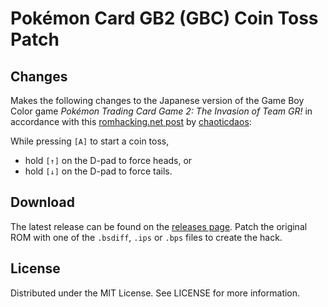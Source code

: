 # Pokémon Card GB2 (GBC) Coin Toss Patch

## Changes

Makes the following changes
to the Japanese version of the Game Boy Color game
*Pokémon Trading Card Game 2: The Invasion of Team GR!*
in accordance with this
[romhacking.net post](https://www.romhacking.net/forum/index.php?msg=453724)
by [chaoticdaos](https://www.romhacking.net/forum/index.php?action=profile;u=158612):

While pressing `[A]` to start a coin toss,
* hold `[↑]` on the D-pad to force heads, or
* hold `[↓]` on the D-pad to force tails.

## Download
The latest release can be found on the
[releases page](https://github.com/lightbulb-sun/pokegb2-coin/releases).
Patch the original ROM with one of the `.bsdiff`, `.ips` or `.bps` files
to create the hack.

## License
Distributed under the MIT License. See LICENSE for more information.
